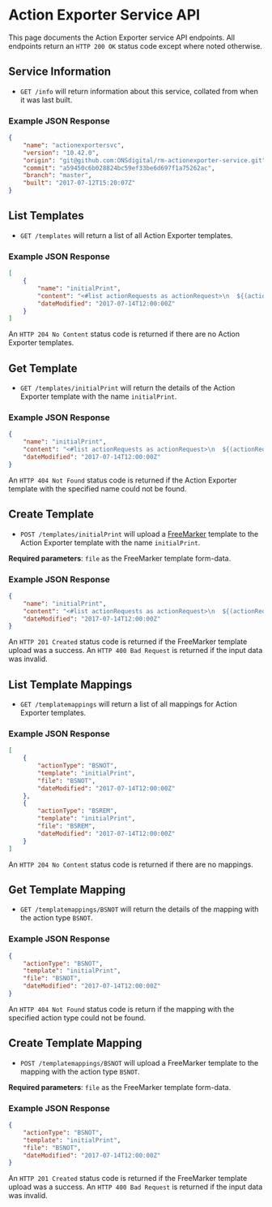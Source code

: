 # Action Exporter Service API
This page documents the Action Exporter service API endpoints. All endpoints return an `HTTP 200 OK` status code except where noted otherwise.

## Service Information
* `GET /info` will return information about this service, collated from when it was last built.

### Example JSON Response
```json
{
    "name": "actionexportersvc",
    "version": "10.42.0",
    "origin": "git@github.com:ONSdigital/rm-actionexporter-service.git",
    "commit": "a59450c6b028824bc59ef33be6d697f1a75262ac",
    "branch": "master",
    "built": "2017-07-12T15:20:07Z"
}
```

## List Templates
* `GET /templates` will return a list of all Action Exporter templates.

### Example JSON Response
```json
[
    {
        "name": "initialPrint",
        "content": "<#list actionRequests as actionRequest>\n  ${(actionRequest.address.sampleUnitRef)!}|${actionRequest.iac?trim}|${(actionRequest.contact.forename?trim)!}|${(actionRequest.contact.emailaddress)!}\n  </#list>",
        "dateModified": "2017-07-14T12:00:00Z"
    }
]
```

An `HTTP 204 No Content` status code is returned if there are no Action Exporter templates.

## Get Template
* `GET /templates/initialPrint` will return the details of the Action Exporter template with the name `initialPrint`.

### Example JSON Response
```json
{
    "name": "initialPrint",
    "content": "<#list actionRequests as actionRequest>\n  ${(actionRequest.address.sampleUnitRef)!}|${actionRequest.iac?trim}|${(actionRequest.contact.forename?trim)!}|${(actionRequest.contact.emailaddress)!}\n  </#list>",
    "dateModified": "2017-07-14T12:00:00Z"
}
```

An `HTTP 404 Not Found` status code is returned if the Action Exporter template with the specified name could not be found.

## Create Template
* `POST /templates/initialPrint` will upload a [FreeMarker](http://freemarker.org/) template to the Action Exporter template with the name `initialPrint`.

**Required parameters**: `file` as the FreeMarker template form-data.

### Example JSON Response
```json
{
    "name": "initialPrint",
    "content": "<#list actionRequests as actionRequest>\n  ${(actionRequest.address.sampleUnitRef)!}|${actionRequest.iac?trim}|${(actionRequest.contact.forename?trim)!}|${(actionRequest.contact.emailaddress)!}\n  </#list>",
    "dateModified": "2017-07-14T12:00:00Z"
}
```

An `HTTP 201 Created` status code is returned if the FreeMarker template upload was a success. An `HTTP 400 Bad Request` is returned if the input data was invalid.

## List Template Mappings
* `GET /templatemappings` will return a list of all mappings for Action Exporter templates.

### Example JSON Response
```json
[
    {
        "actionType": "BSNOT",
        "template": "initialPrint",
        "file": "BSNOT",
        "dateModified": "2017-07-14T12:00:00Z"
    },
    {
        "actionType": "BSREM",
        "template": "initialPrint",
        "file": "BSREM",
        "dateModified": "2017-07-14T12:00:00Z"
    }
]
```

An `HTTP 204 No Content` status code is returned if there are no mappings.

## Get Template Mapping
* `GET /templatemappings/BSNOT` will return the details of the mapping with the action type `BSNOT`.

### Example JSON Response
```json
{
    "actionType": "BSNOT",
    "template": "initialPrint",
    "file": "BSNOT",
    "dateModified": "2017-07-14T12:00:00Z"
}
```

An `HTTP 404 Not Found` status code is return if the mapping with the specified action type could not be found.

## Create Template Mapping
* `POST /templatemappings/BSNOT` will upload a FreeMarker template to the mapping with the action type `BSNOT`.

**Required parameters**: `file` as the FreeMarker template form-data.

### Example JSON Response
```json
{
    "actionType": "BSNOT",
    "template": "initialPrint",
    "file": "BSNOT",
    "dateModified": "2017-07-14T12:00:00Z"
}
```

An `HTTP 201 Created` status code is returned if the FreeMarker template upload was a success. An `HTTP 400 Bad Request` is returned if the input data was invalid.